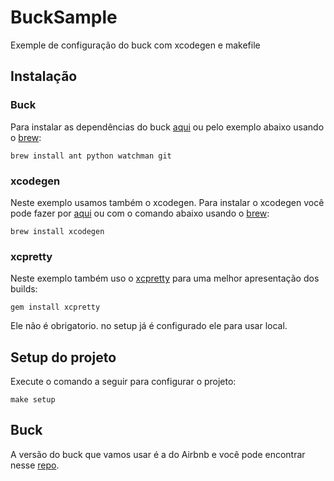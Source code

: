 # BuckSample

Exemple de configuração do buck com xcodegen e makefile

## Instalação

### Buck

Para instalar as dependências do buck [aqui](https://buck.build/setup/getting_started.html) ou pelo exemplo abaixo usando o [brew](https://brew.sh):

```
brew install ant python watchman git
```

### xcodegen

Neste exemplo usamos também o xcodegen. Para instalar o xcodegen você pode fazer por [aqui]() ou com o comando abaixo usando o [brew](https://brew.sh):

```
brew install xcodegen
```

### xcpretty

Neste exemplo também uso o [xcpretty](https://github.com/xcpretty/xcpretty) para uma melhor apresentação dos builds:

```
gem install xcpretty
```
Ele não é obrigatorio. no setup já é configurado ele para usar local.



## Setup do projeto

Execute o comando a seguir para configurar o projeto:

```
make setup
```

## Buck

A versão do buck que vamos usar é a do Airbnb e você pode encontrar nesse [repo](https://github.com/airbnb/BuckSample).

